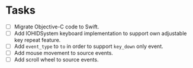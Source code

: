 # Tasks

-   [ ] Migrate Objective-C code to Swift.
-   [ ] Add IOHIDSystem keyboard implementation to support own adjustable key repeat feature.
-   [ ] Add `event_type` to `to` in order to support `key_down` only event.
-   [ ] Add mouse movement to source events.
-   [ ] Add scroll wheel to source events.
